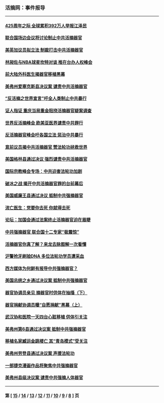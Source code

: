 ### 活摘网：事件报导
---
#### [425周年之际 全球累积392万人举报江泽民](../../pages/nf5877/n13719232.md?05060430) 
#### [联合国场边会议将讨论制止中共活摘器官](../../pages/nf5877/n13656361.md?05060430) 
#### [美英加议员拟立法 制裁打击中共活摘器官](../../pages/nf5877/n13430251.md?05060430) 
#### [林昶佐与NBA球星坎特对谈 推在台办人权峰会](../../pages/nf5877/n13414467.md?05060430) 
#### [前大陆外科医生揭器官移植黑幕](../../pages/nf5877/n13401416.md?05060430) 
#### [美弗州爱塞克斯县决议案 谴责中共活摘器官](../../pages/nf5877/n13320919.md?05060430) 
#### [“反活摘之世界宣言”吁全人类制止中共暴行](../../pages/nf5877/n13259730.md?05060430) 
#### [证人指证 重庆当局重金阻挠活摘器官疑案调查](../../pages/nf5877/n13259127.md?05060430) 
#### [世界反活摘峰会 欧美亚医界谴责中共罪行](../../pages/nf5877/n13253550.md?05060430) 
#### [反活摘器官峰会吁各国立法 惩治中共暴行](../../pages/nf5877/n13245052.md?05060430) 
#### [意前议员揭中共活摘器官 赞法轮功拯救世界](../../pages/nf5877/n13203445.md?05060430) 
#### [美国格林县通过决议 强烈谴责中共活摘器官](../../pages/nf5877/n13119367.md?05060430) 
#### [国际宗教峰会专场：中共迫害法轮功加剧](../../pages/nf5877/n13088279.md?05060430) 
#### [破冰之战 揭开中共活摘器官罪的台前幕后](../../pages/nf5877/n13082457.md?05060430) 
#### [美国威廉王县通过决议 抵制中共强摘器官](../../pages/nf5877/n13056521.md?05060430) 
#### [流亡医生：党要你去死 你就得去死](../../pages/nf5877/n13052835.md?05060430) 
#### [论坛：加国会通过法案终止活摘器官迫在眉睫](../../pages/nf5877/n13029839.md?05060430) 
#### [中共强摘器官 联合国十二专家“极震惊”](../../pages/nf5877/n13024313.md?05060430) 
#### [活摘器官你真了解？来龙去脉图解一次看懂](../../pages/nf5877/n13013820.md?05060430) 
#### [沪警抢牙刷验DNA 多位法轮功学员遭采血](../../pages/nf5877/n12969218.md?05060430) 
#### [西方媒体为何鲜有报导中共强摘器官？](../../pages/nf5877/n12932034.md?05060430) 
#### [美国总统之乡通过决议案 抵制中共强摘器官](../../pages/nf5877/n12908242.md?05060430) 
#### [器官协调员亲见 摘器官时供体在抽搐（下）](../../pages/nf5877/n12898622.md?05060430) 
#### [器官捐献协调员曝“自愿捐献”黑幕（上）](../../pages/nf5877/n12878830.md?05060430) 
#### [武汉协和医院一天四台心脏移植 供体引关注](../../pages/nf5877/n12863175.md?05060430) 
#### [美弗州第6县通过决议案 抵制中共强摘器官](../../pages/nf5877/n12805218.md?05060430) 
#### [移植名家臧运金跳楼亡 其“青岛模式”受关注](../../pages/nf5877/n12803746.md?05060430) 
#### [美弗州劳登县通过决议案 声援法轮功](../../pages/nf5877/n12785715.md?05060430) 
#### [一部捷克漫画作品将聚焦中共强摘器官](../../pages/nf5877/n12785954.md?05060430) 
#### [美弗州县级决议案 谴责中共强摘人体器官](../../pages/nf5877/n12721290.md?05060430) 

---
#### 第 [ [15](./15.md?05060430) / [14](./14.md?05060430) / [13](./13.md?05060430) / [12](./12.md?05060430) / [11](./11.md?05060430) / [10](./10.md?05060430) / [9](./9.md?05060430) / [8](./8.md?05060430) ] 页
